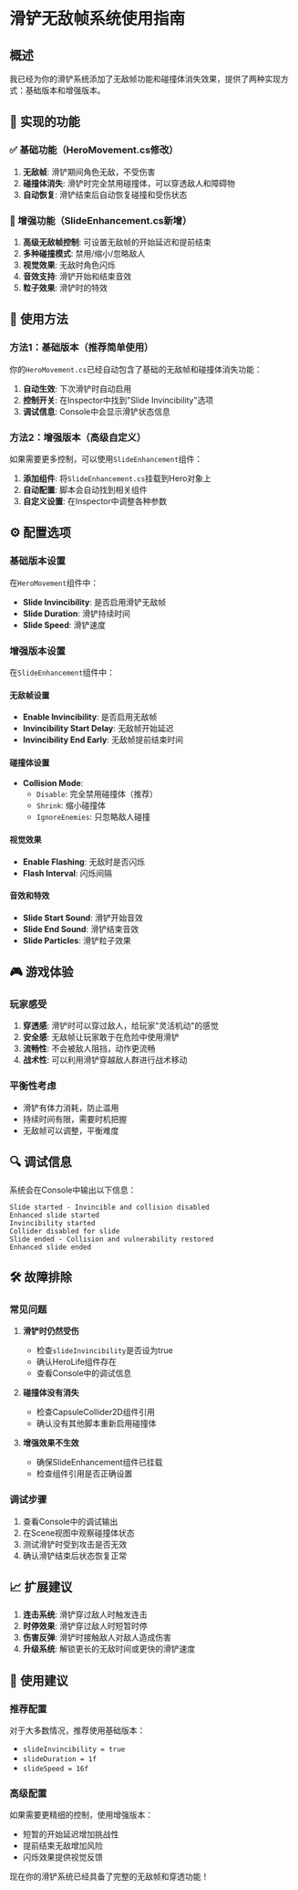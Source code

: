 # 滑铲无敌帧系统使用指南

## 概述
我已经为你的滑铲系统添加了无敌帧功能和碰撞体消失效果，提供了两种实现方式：基础版本和增强版本。

## 🎯 实现的功能

### ✅ 基础功能（HeroMovement.cs修改）
1. **无敌帧**: 滑铲期间角色无敌，不受伤害
2. **碰撞体消失**: 滑铲时完全禁用碰撞体，可以穿透敌人和障碍物
3. **自动恢复**: 滑铲结束后自动恢复碰撞和受伤状态

### 🚀 增强功能（SlideEnhancement.cs新增）
1. **高级无敌帧控制**: 可设置无敌帧的开始延迟和提前结束
2. **多种碰撞模式**: 禁用/缩小/忽略敌人
3. **视觉效果**: 无敌时角色闪烁
4. **音效支持**: 滑铲开始和结束音效
5. **粒子效果**: 滑铲时的特效

## 🔧 使用方法

### 方法1：基础版本（推荐简单使用）
你的`HeroMovement.cs`已经自动包含了基础的无敌帧和碰撞体消失功能：

1. **自动生效**: 下次滑铲时自动启用
2. **控制开关**: 在Inspector中找到"Slide Invincibility"选项
3. **调试信息**: Console中会显示滑铲状态信息

### 方法2：增强版本（高级自定义）
如果需要更多控制，可以使用`SlideEnhancement`组件：

1. **添加组件**: 将`SlideEnhancement.cs`挂载到Hero对象上
2. **自动配置**: 脚本会自动找到相关组件
3. **自定义设置**: 在Inspector中调整各种参数

## ⚙️ 配置选项

### 基础版本设置
在`HeroMovement`组件中：
- **Slide Invincibility**: 是否启用滑铲无敌帧
- **Slide Duration**: 滑铲持续时间
- **Slide Speed**: 滑铲速度

### 增强版本设置
在`SlideEnhancement`组件中：

#### 无敌帧设置
- **Enable Invincibility**: 是否启用无敌帧
- **Invincibility Start Delay**: 无敌帧开始延迟
- **Invincibility End Early**: 无敌帧提前结束时间

#### 碰撞体设置
- **Collision Mode**: 
  - `Disable`: 完全禁用碰撞体（推荐）
  - `Shrink`: 缩小碰撞体
  - `IgnoreEnemies`: 只忽略敌人碰撞

#### 视觉效果
- **Enable Flashing**: 无敌时是否闪烁
- **Flash Interval**: 闪烁间隔

#### 音效和特效
- **Slide Start Sound**: 滑铲开始音效
- **Slide End Sound**: 滑铲结束音效
- **Slide Particles**: 滑铲粒子效果

## 🎮 游戏体验

### 玩家感受
1. **穿透感**: 滑铲时可以穿过敌人，给玩家"灵活机动"的感觉
2. **安全感**: 无敌帧让玩家敢于在危险中使用滑铲
3. **流畅性**: 不会被敌人阻挡，动作更流畅
4. **战术性**: 可以利用滑铲穿越敌人群进行战术移动

### 平衡性考虑
- 滑铲有体力消耗，防止滥用
- 持续时间有限，需要时机把握
- 无敌帧可以调整，平衡难度

## 🔍 调试信息

系统会在Console中输出以下信息：
```
Slide started - Invincible and collision disabled
Enhanced slide started
Invincibility started
Collider disabled for slide
Slide ended - Collision and vulnerability restored
Enhanced slide ended
```

## 🛠️ 故障排除

### 常见问题

1. **滑铲时仍然受伤**
   - 检查`slideInvincibility`是否设为true
   - 确认HeroLife组件存在
   - 查看Console中的调试信息

2. **碰撞体没有消失**
   - 检查CapsuleCollider2D组件引用
   - 确认没有其他脚本重新启用碰撞体

3. **增强效果不生效**
   - 确保SlideEnhancement组件已挂载
   - 检查组件引用是否正确设置

### 调试步骤
1. 查看Console中的调试输出
2. 在Scene视图中观察碰撞体状态
3. 测试滑铲时受到攻击是否无效
4. 确认滑铲结束后状态恢复正常

## 📈 扩展建议

1. **连击系统**: 滑铲穿过敌人时触发连击
2. **时停效果**: 滑铲穿过敌人时短暂时停
3. **伤害反弹**: 滑铲时接触敌人对敌人造成伤害
4. **升级系统**: 解锁更长的无敌时间或更快的滑铲速度

## 🎯 使用建议

### 推荐配置
对于大多数情况，推荐使用基础版本：
- `slideInvincibility = true`
- `slideDuration = 1f`
- `slideSpeed = 16f`

### 高级配置
如果需要更精细的控制，使用增强版本：
- 短暂的开始延迟增加挑战性
- 提前结束无敌增加风险
- 闪烁效果提供视觉反馈

现在你的滑铲系统已经具备了完整的无敌帧和穿透功能！
